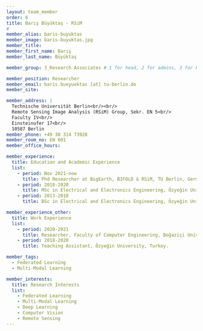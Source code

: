 ```yaml
---
layout: team_member
order: 6
title: Barış Büyüktaş - RSiM
#
member_alias: baris-buyuktas
member_image: baris-buyuktas.jpg
member_title:
member_first_name: Barış
member_last_name: Büyüktaş

member_group: 3_Research Associates # 1 for head, 2 for admins, 3 for PhD Research Associates , 4 for student assistants

member_position: Researcher
member_email: baris.bueyuektas [at] tu-berlin.de
member_site:

member_address: |
  Technische Universität Berlin<br/><br/>
  Remote Sensing Image Analysis (RSiM) Group, Sekr. EN 5<br/>
  Faculty IV<br/>
  Einsteinufer 17<br/>
  10587 Berlin
member_phone: +49 30 314 73928
member_room_no: EN 601
member_office_hours:

member_experience:
  title: Education and Academic Experience
  list:
    - period: Nov 2021-now
      title: Phd Researcher at BigEarth, BIFOLD & RSiM, TU Berlin, Germany.
    - period: 2018-2020
      title: MSc in Electrical and Electronics Engineering, Özyeğin University, Turkey.
    - period: 2013-2018
      title: BSc in Electrical and Electronics Engineering, Özyeğin University, Turkey.

member_experience_other:
  title: Work Experience
  list:
    - period: 2020-2021
      title: Researcher, Faculty of Computer Engineering, Boğaziçi University, Turkey.
    - period: 2018-2020
      title: Teaching Assistant, Özyeğin University, Turkey.

member_tags:
  - Federated Learning
  - Multi-Modal Learning

member_interests:
  title: Research Interests
  list:
    - Federated Learning
    - Multi-Modal Learning
    - Deep Learning
    - Computer Vision
    - Remote Sensing
---
```

